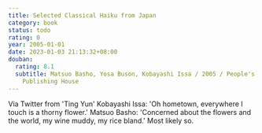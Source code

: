 ```yaml
---
title: Selected Classical Haiku from Japan
category: book
status: todo
rating: 0
year: 2005-01-01
date: 2023-01-03 21:13:32+08:00
douban:
  rating: 8.1
  subtitle: Matsuo Basho, Yosa Buson, Kobayashi Issa / 2005 / People's Literature
    Publishing House
---
```


Via Twitter from 'Ting Yun' Kobayashi Issa: 'Oh hometown, everywhere I touch is a thorny flower.'
Matsuo Basho: 'Concerned about the flowers and the world, my wine muddy, my rice bland.'
Most likely so.
